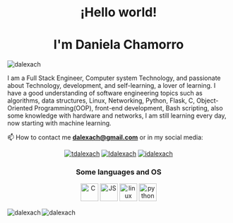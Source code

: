 <h1 align="center">¡Hello world!</h1>
<h1 align='center'>I'm Daniela Chamorro</h1>


<p align="left">
    <img src="https://komarev.com/ghpvc/?username=dalexach" alt="dalexach" />
</p>

 I am a Full Stack Engineer, Computer system Technology, and passionate about Technology, development, and self-learning, a lover of learning. I have a good understanding of software engineering topics such as algorithms, data structures, Linux, Networking, Python, Flask, C, Object-Oriented Programming(OOP), front-end development, Bash scripting, also some knowledge with hardware and networks, I am still learning every day, now starting with machine learning. 

📫 How to contact me **dalexach@gmail.com** or in my social media:
<p align="center">
<a href="https://twitter.com/dalexach" target="blank">
    <img src="https://img.icons8.com/clouds/100/000000/twitter.png" alt="tdalexach" /></a>
<a href="https://linkedin.com/in/dalexach" target="blank">
    <img src="https://img.icons8.com/clouds/100/000000/linkedin.png" alt="ldalexach"/></a>
<a href="https://instagram.com/dalexach" target="blank">
    <img src="https://img.icons8.com/clouds/100/000000/instagram-new--v1.png" alt="idalexach"/></a>
</p>

<h3 align="center">Some languages and OS</h3>
<p align="center">
    <img src="https://img.icons8.com/dusk/64/000000/c-programming.png" alt="C" height="40" widht="40"/>
    <img src="https://img.icons8.com/dusk/64/000000/javascript.png" alt="JS" height="40" widht="40"/>
    <img src="https://img.icons8.com/dusk/64/000000/linux.png" alt="linux" height="40" widht="40"/>
    <img src="https://img.icons8.com/dusk/64/000000/python.png" alt="python" height="40" widht="40"/>
</p>

<img align="left" src="https://github-readme-stats.vercel.app/api/top-langs/?username=dalexach&layout=compact&hide=html" alt="dalexach" />

<img align="center" src="https://github-readme-stats.vercel.app/api?username=dalexach&show_icons=true" alt="dalexach"/>


